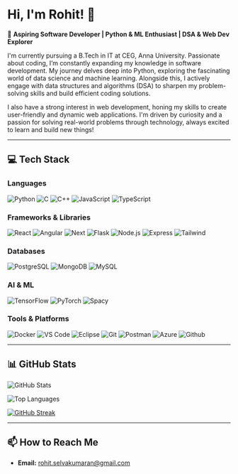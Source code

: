 # Hi, I'm Rohit! 👋

🚀 **Aspiring Software Developer | Python & ML Enthusiast | DSA & Web Dev Explorer**

I'm currently pursuing a B.Tech in IT at CEG, Anna University. Passionate about coding, I’m constantly expanding my knowledge in software development. My journey delves deep into Python, exploring the fascinating world of data science and machine learning. Alongside this, I actively engage with data structures and algorithms (DSA) to sharpen my problem-solving skills and build efficient coding solutions.

I also have a strong interest in web development, honing my skills to create user-friendly and dynamic web applications. I'm driven by curiosity and a passion for solving real-world problems through technology, always excited to learn and build new things!

---

## 💻 Tech Stack

### Languages

![Python](https://skillicons.dev/icons?i=python)
![C](https://skillicons.dev/icons?i=c)
![C++](https://skillicons.dev/icons?i=cpp)
![JavaScript](https://skillicons.dev/icons?i=js)
![TypeScript](https://skillicons.dev/icons?i=ts)


### Frameworks & Libraries

![React](https://skillicons.dev/icons?i=react)
![Angular](https://skillicons.dev/icons?i=angular)
![Next](https://skillicons.dev/icons?i=nextjs)
![Flask](https://skillicons.dev/icons?i=flask)
![Node.js](https://skillicons.dev/icons?i=nodejs)
![Express](https://skillicons.dev/icons?i=express)
![Tailwind](https://skillicons.dev/icons?i=tailwind)

### Databases

![PostgreSQL](https://skillicons.dev/icons?i=postgres)
![MongoDB](https://skillicons.dev/icons?i=mongodb)
![MySQL](https://skillicons.dev/icons?i=mysql)

### AI & ML

![TensorFlow](https://skillicons.dev/icons?i=tensorflow)
![PyTorch](https://skillicons.dev/icons?i=pytorch)
![Spacy](https://skillicons.dev/icons?i=spacy)

### Tools & Platforms

![Docker](https://skillicons.dev/icons?i=docker)
![VS Code](https://skillicons.dev/icons?i=vscode)
![Eclipse](https://skillicons.dev/icons?i=eclipse)
![Git](https://skillicons.dev/icons?i=git)
![Postman](https://skillicons.dev/icons?i=postman)
![Azure](https://skillicons.dev/icons?i=azure)
![Github](https://skillicons.dev/icons?i=github)

---

## 📊 GitHub Stats
  
![GitHub Stats](https://github-readme-stats.vercel.app/api?username=RO-HIT17&show_icons=true&theme=github_dark&count_private=true&include_all_commits=true)

![Top Languages](https://github-readme-stats.vercel.app/api/top-langs/?username=RO-HIT17&layout=compact&theme=github_dark&count_private=true&include_all_commits=true)

[![GitHub Streak](https://streak-stats.demolab.com?user=RO-HIT17&theme=dark)](https://git.io/streak-stats)

---

## 📫 How to Reach Me

- **Email:** rohit.selvakumaran@gmail.com
